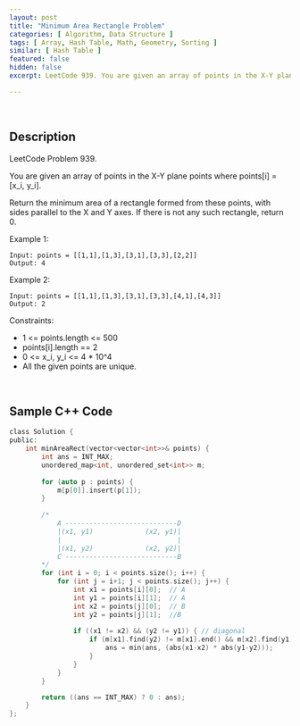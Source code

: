 ```yaml
---
layout: post
title: "Minimum Area Rectangle Problem"
categories: [ Algorithm, Data Structure ]
tags: [ Array, Hash Table, Math, Geometry, Sorting ]
similar: [ Hash Table ]
featured: false
hidden: false
excerpt: LeetCode 939. You are given an array of points in the X-Y plane points where points[i] = [x_i, y_i].

---
```


<br />

## Description

LeetCode Problem 939.

You are given an array of points in the X-Y plane points where points[i] = [x_i, y_i].

Return the minimum area of a rectangle formed from these points, with sides parallel to the X and Y axes. If there is not any such rectangle, return 0.

Example 1: 
```
Input: points = [[1,1],[1,3],[3,1],[3,3],[2,2]]
Output: 4
```

Example 2: 
```
Input: points = [[1,1],[1,3],[3,1],[3,3],[4,1],[4,3]]
Output: 2
```

Constraints:
* 1 <= points.length <= 500
* points[i].length == 2
* 0 <= x_i, y_i <= 4 * 10^4
* All the given points are unique.

<br />

## Sample C++ Code


```c
class Solution {
public:
    int minAreaRect(vector<vector<int>>& points) {
        int ans = INT_MAX;
        unordered_map<int, unordered_set<int>> m;
        
        for (auto p : points) {
            m[p[0]].insert(p[1]);
        }
        
        /*
            A ----------------------------D
            |(x1, y1)             (x2, y1)|
            |                             |
            |(x1, y2)             (x2, y2)|  
            C ----------------------------B
        */
        for (int i = 0; i < points.size(); i++) {
            for (int j = i+1; j < points.size(); j++) {
                int x1 = points[i][0];  // A
                int y1 = points[i][1];  // A
                int x2 = points[j][0];  // B
                int y2 = points[j][1];  //B
                
                if ((x1 != x2) && (y2 != y1)) { // diagonal
                    if (m[x1].find(y2) != m[x1].end() && m[x2].find(y1) != m[x2].end()) { // C & D
                        ans = min(ans, (abs(x1-x2) * abs(y1-y2)));
                    }
                }
            }
        }

        return ((ans == INT_MAX) ? 0 : ans);
    }
};
```


